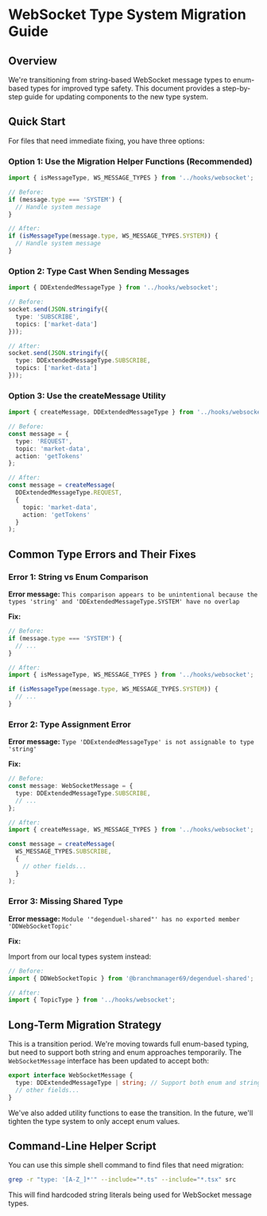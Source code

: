 # WebSocket Type System Migration Guide

## Overview

We're transitioning from string-based WebSocket message types to enum-based types for improved type safety. This document provides a step-by-step guide for updating components to the new type system.

## Quick Start

For files that need immediate fixing, you have three options:

### Option 1: Use the Migration Helper Functions (Recommended)

```typescript
import { isMessageType, WS_MESSAGE_TYPES } from '../hooks/websocket';

// Before:
if (message.type === 'SYSTEM') {
  // Handle system message
}

// After:
if (isMessageType(message.type, WS_MESSAGE_TYPES.SYSTEM)) {
  // Handle system message
}
```

### Option 2: Type Cast When Sending Messages

```typescript
import { DDExtendedMessageType } from '../hooks/websocket';

// Before:
socket.send(JSON.stringify({
  type: 'SUBSCRIBE',
  topics: ['market-data']
}));

// After:
socket.send(JSON.stringify({
  type: DDExtendedMessageType.SUBSCRIBE,
  topics: ['market-data']
}));
```

### Option 3: Use the createMessage Utility

```typescript
import { createMessage, DDExtendedMessageType } from '../hooks/websocket';

// Before:
const message = {
  type: 'REQUEST',
  topic: 'market-data',
  action: 'getTokens'
};

// After:
const message = createMessage(
  DDExtendedMessageType.REQUEST,
  {
    topic: 'market-data',
    action: 'getTokens'
  }
);
```

## Common Type Errors and Their Fixes

### Error 1: String vs Enum Comparison

**Error message:** `This comparison appears to be unintentional because the types 'string' and 'DDExtendedMessageType.SYSTEM' have no overlap`

**Fix:**
```typescript
// Before:
if (message.type === 'SYSTEM') {
  // ...
}

// After:
import { isMessageType, WS_MESSAGE_TYPES } from '../hooks/websocket';

if (isMessageType(message.type, WS_MESSAGE_TYPES.SYSTEM)) {
  // ...
}
```

### Error 2: Type Assignment Error

**Error message:** `Type 'DDExtendedMessageType' is not assignable to type 'string'`

**Fix:**
```typescript
// Before:
const message: WebSocketMessage = {
  type: DDExtendedMessageType.SUBSCRIBE,
  // ...
};

// After:
import { createMessage, WS_MESSAGE_TYPES } from '../hooks/websocket';

const message = createMessage(
  WS_MESSAGE_TYPES.SUBSCRIBE,
  {
    // other fields...
  }
);
```

### Error 3: Missing Shared Type

**Error message:** `Module '"degenduel-shared"' has no exported member 'DDWebSocketTopic'`

**Fix:**

Import from our local types system instead:
```typescript
// Before:
import { DDWebSocketTopic } from '@branchmanager69/degenduel-shared';

// After:
import { TopicType } from '../hooks/websocket';
```

## Long-Term Migration Strategy

This is a transition period. We're moving towards full enum-based typing, but need to support both string and enum approaches temporarily. The `WebSocketMessage` interface has been updated to accept both:

```typescript
export interface WebSocketMessage {
  type: DDExtendedMessageType | string; // Support both enum and string during transition
  // other fields...
}
```

We've also added utility functions to ease the transition. In the future, we'll tighten the type system to only accept enum values.

## Command-Line Helper Script

You can use this simple shell command to find files that need migration:

```bash
grep -r "type: '[A-Z_]*'" --include="*.ts" --include="*.tsx" src
```

This will find hardcoded string literals being used for WebSocket message types.
